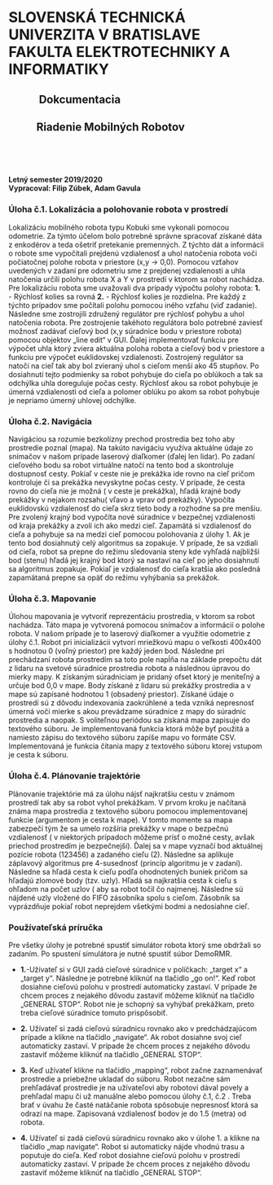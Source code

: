 #	SLOVENSKÁ TECHNICKÁ UNIVERZITA V BRATISLAVE FAKULTA ELEKTROTECHNIKY A INFORMATIKY
	
## &nbsp;&nbsp;&nbsp;&nbsp;&nbsp;&nbsp;&nbsp;&nbsp;&nbsp;&nbsp;&nbsp; Dokcumentacia 

## &nbsp;&nbsp;&nbsp;&nbsp;&nbsp;&nbsp;&nbsp;&nbsp;&nbsp;&nbsp; Riadenie Mobilných Robotov
<br>
<br>
<br>

**Letný semester 2019/2020**<br>
**Vypracoval: 		Filip Zúbek, Adam Gavula**



### Úloha č.1. Lokalizácia  a polohovanie robota v prostredí

Lokalizáciu mobilného robota typu Kobuki sme vykonali pomocou odometrie. Za týmto účelom bolo potrebné správne spracovať získané dáta z enkodérov a teda ošetriť pretekanie premenných. Z týchto dát  a informácii o robote sme vypočítali prejdenú vzdialenosť a uhol natočenia robota voči počiatočnej polohe robota v priestore (x,y  → 0,0). Pomocou vzťahov uvedených v zadaní pre odometriu sme z prejdenej vzdialenosti a uhla natočenia určili polohu robota X a Y v prostredí v ktorom sa robot nachádza. Pre lokalizáciu robota sme uvažovali dva prípady výpočtu polohy robota: 
**1.** -	Rýchlosť kolies  sa rovná 
**2.** -	Rýchlosť kolies  je rozdielna.
Pre každý z týchto prípadov sme počítali polohu pomocou iného vzťahu (viď zadanie). Následne sme zostrojili združený regulátor pre rýchlosť pohybu a uhol natočenia robota. Pre zostrojenie takéhoto regulátora bolo potrebné zaviesť možnosť zadávať cieľový bod (x,y súradnice bodu v priestore robota)  pomocou objektov „line edit“ v GUI. Ďalej implementovať funkciu pre výpočet uhla ktorý zviera aktuálna poloha robota a cieľový bod v priestore a funkciu pre výpočet euklidovskej vzdialenosti. Zostrojený regulátor sa natočí na cieľ tak aby bol zvieraný uhol s cieľom menší ako 45 stupňov. Po dosiahnutí tejto podmienky sa robot pohybuje do cieľa po oblúkoch a tak sa odchýlka uhla  doreguluje počas cesty. Rýchlosť akou sa robot pohybuje je úmerná vzdialenosti od cieľa a polomer oblúku po akom sa robot pohybuje je nepriamo úmerný uhlovej odchýlke.

### Úloha č.2. Navigácia

Navigáciou sa rozumie bezkolízny prechod prostredia bez toho aby prostredie poznal (mapa). Na takúto navigáciu využíva aktuálne údaje zo snímačov v našom prípade laserový diaľkomer (ďalej len lidar). Po zadaní cieľového bodu sa robot virtuálne natočí na tento bod a skontroluje dostupnosť cesty. Pokiaľ  v ceste nie je prekážka ide rovno na cieľ pričom kontroluje či sa prekážka nevyskytne počas cesty. V prípade, že cesta rovno do cieľa nie je možná ( v ceste je prekážka), hľadá krajné body  prekážky v nejakom rozsahu( vľavo a vprav od prekážky). Vypočíta  euklidovskú vzdialenosť do cieľa skrz tieto body a rozhodne sa pre menšiu. Pre zvolený krajný bod vypočíta  nové súradnice v bezpečnej vzdialenosti od kraja prekážky a zvolí ich ako medzi cieľ. Zapamätá si vzdialenosť do cieľa a pohybuje sa na medzi cieľ pomocou polohovania z úlohy 1. Ak je tento bod dosiahnutý celý algoritmus sa zopakuje. V prípade, že sa vzdiali od cieľa, robot sa prepne do režimu sledovania steny kde vyhľadá najbližší bod (stenu)  hľadá jej krajný bod  ktorý sa nastaví na cieľ po jeho dosiahnutí sa algoritmus zopakuje. Pokiaľ je vzdialenosť do cieľa kratšia ako posledná zapamätaná prepne sa opäť do režimu vyhýbania sa prekážok.

### Úloha č.3. Mapovanie

Úlohou mapovania je vytvoriť reprezentáciu prostredia, v ktorom sa robot nachádza. Táto mapa je vytvorená pomocou snímačov a informácií o polohe robota. V našom prípade je to laserový diaľkomer a využitie odometrie z úlohy č.1. Robot pri inicializácii vytvorí mriežkovú mapu o veľkosti 400x400  s hodnotou 0 (voľný priestor) pre každý jeden bod. Následne pri prechádzaní robota prostredím sa toto pole napĺňa na základe prepočtu dát z lidaru na svetové súradnice prostredia robota a následnou úpravou do mierky mapy. K získaným súradniciam je pridaný ofset ktorý je meniteľný a určuje bod 0,0 v mape. Body získané z lidaru sú prekážky prostredia a v mape sú zapísané hodnotou 1 (obsadený priestor). Získané údaje o prostredí sú z dôvodu indexovania zaokrúhlené a teda vzniká nepresnosť úmerná voči mierke s akou prevádzame súradnice z mapy do súradníc prostredia a naopak. S voliteľnou periódou sa získaná mapa zapisuje do textového súboru. Je implementovaná funkcia ktorá môže byť použitá a namiesto zápisu do textového súboru zapíše mapu vo formáte CSV. Implementovaná je funkcia čítania mapy z textového súboru ktorej vstupom je cesta k súboru. 

### Úloha č.4. Plánovanie trajektórie

Plánovanie trajektórie má za úlohu nájsť najkratšiu cestu v známom prostredí tak aby sa robot vyhol prekážkam. V prvom kroku je načítaná známa mapa prostredia z textového súboru pomocou implementovanej funkcie (argumentom je cesta k mape). V tomto momente sa mapa zabezpečí tým že sa umelo rozšíria prekážky v mape o bezpečnú vzdialenosť ( v niektorých prípadoch môžeme prísť o možné cesty, avšak priechod prostredím je bezpečnejší). Ďalej sa v  mape vyznačí bod aktuálnej pozície robota (123456) a zadaného cieľu (2). Následne sa aplikuje záplavový algoritmus pre 4-susednosť (princíp algoritmu je v zadaní). Následne sa hľadá cesta k cieľu podľa ohodnotených buniek pričom sa hľadajú zlomové body (tzv. uzly). Hľadá sa najkratšia cesta k cieľu s ohľadom na počet uzlov ( aby sa robot točil čo najmenej. Následne sú nájdené uzly vložené do FIFO zásobníka spolu s cieľom. Zásobník sa vyprázdňuje pokiaľ robot neprejdem všetkými bodmi a nedosiahne cieľ.

### Používateľská príručka

Pre všetky úlohy je potrebné spustiť simulátor robota ktorý sme obdržali so zadaním. Po spustení simulátora je nutné spustiť súbor DemoRMR.

- **1.**-Užívateľ si v GUI zadá cieľové súradnice v políčkach: „target x“ a „target y“. Následne je potrebné kliknúť na tlačidlo „go on!“. Keď robot dosiahne cieľovú polohu v prostredí automaticky zastaví. V prípade že chcem proces z nejakého dôvodu zastaviť môžeme kliknúť na tlačidlo „GENERAL STOP“. Robot nie je schopný sa vyhýbať prekážkam, preto treba cieľové súradnice  tomuto prispôsobiť.

- **2.** Užívateľ si zadá cieľovú súradnicu rovnako ako v predchádzajúcom prípade a klikne na tlačidlo „navigate“. Ak robot dosiahne svoj cieľ automaticky zastaví. V prípade že chcem proces z nejakého dôvodu zastaviť môžeme kliknúť na tlačidlo „GENERAL STOP“.

- **3.** Keď užívateľ klikne na tlačidlo „mapping“, robot začne zaznamenávať prostredie a priebežne ukladať do súboru. Robot nezačne sám prehľadávať prostredie je na užívateľovi aby robotovi dával povely a prehľadal mapu či už manuálne alebo pomocou úlohy č.1, č.2 . Treba brať v úvahu že časté natáčanie robota spôsobuje nepresnosť ktorá sa odrazí na mape.  Zapisovaná vzdialenosť bodov je do 1.5 (metra) od robota.

- **4.** Užívateľ si zadá cieľovú súradnicu rovnako ako v úlohe 1. a klikne na tlačidlo „map navigate“. Robot si automaticky nájde vhodnú trasu a poputuje do cieľa. Keď robot dosiahne cieľovú polohu v prostredí automaticky zastaví. V prípade že chcem proces z nejakého dôvodu zastaviť môžeme kliknúť na tlačidlo „GENERAL STOP“. 

